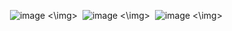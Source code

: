 <img> ![image](https://github.com/user-attachments/assets/ae98549a-9a75-4f1e-8d7c-b7a16442a983) <\img>
<img> ![image](https://github.com/user-attachments/assets/6e731429-fcbd-410f-95ce-0c2a10742642) <\img>
<img> ![image](https://github.com/user-attachments/assets/d42d9e02-1b79-45f9-8361-e00e7221c8ad) <\img>


